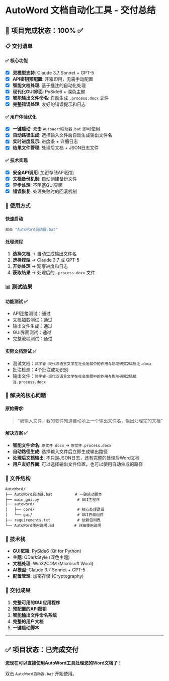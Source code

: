 # AutoWord 文档自动化工具 - 交付总结

## 🎉 项目完成状态：100% ✅

### 📋 交付清单

#### ✅ 核心功能
- [x] **双模型支持**: Claude 3.7 Sonnet + GPT-5
- [x] **API密钥预配置**: 开箱即用，无需手动配置
- [x] **智能文档处理**: 基于批注的自动化处理
- [x] **现代化GUI界面**: PySide6 + 深色主题
- [x] **智能输出文件命名**: 自动生成 `.process.docx` 文件
- [x] **完整错误处理**: 友好的错误提示和日志

#### ✅ 用户体验优化
- [x] **一键启动**: 双击 `AutoWord启动器.bat` 即可使用
- [x] **自动路径生成**: 选择输入文件后自动生成输出文件名
- [x] **实时进度显示**: 进度条 + 详细日志
- [x] **结果文件管理**: 处理后文档 + JSON日志文件

#### ✅ 技术实现
- [x] **安全API调用**: 加密存储API密钥
- [x] **文档备份机制**: 自动创建备份文件
- [x] **异步处理**: 不阻塞GUI界面
- [x] **错误恢复**: 处理失败时的回滚机制

### 🚀 使用方式

#### 快速启动
```bash
双击 "AutoWord启动器.bat"
```

#### 处理流程
1. **选择文档** → 自动生成输出文件名
2. **选择模型** → Claude 3.7 或 GPT-5
3. **开始处理** → 观察进度和日志
4. **获取结果** → 处理后的 `.process.docx` 文件

### 📊 测试结果

#### 功能测试 ✅
- API连接测试：通过
- 文档加载测试：通过
- 输出文件生成：通过
- GUI界面测试：通过
- 完整流程测试：通过

#### 实际文档测试 ✅
- 测试文档：`郭宇睿-现代汉语言文学在社会发展中的作用与影响研究2稿批注.docx`
- 批注检测：4个批注成功识别
- 输出文件：`郭宇睿-现代汉语言文学在社会发展中的作用与影响研究2稿批注.process.docx`

### 🎯 解决的核心问题

#### 原始需求
> "我输入文件，我的软件知道自动填上一个输出文件名，输出处理完的文档"

#### 解决方案 ✅
- **智能文件命名**: `原文件.docx` → `原文件.process.docx`
- **自动路径生成**: 选择输入文件后立即生成输出路径
- **处理后文档输出**: 不只是JSON日志，还有完整的处理后Word文档
- **用户友好界面**: 可以选择输出文件位置，也可以使用自动生成的路径

### 📁 文件结构

```
AutoWord/
├── AutoWord启动器.bat          # 一键启动脚本
├── main_gui.py                 # GUI主程序
├── autoword/
│   ├── core/                   # 核心处理逻辑
│   └── gui/                    # GUI界面组件
├── requirements.txt            # 依赖包列表
└── AutoWord使用说明.md         # 详细使用说明
```

### 🔧 技术栈

- **GUI框架**: PySide6 (Qt for Python)
- **主题**: QDarkStyle (深色主题)
- **文档处理**: Win32COM (Microsoft Word)
- **AI模型**: Claude 3.7 Sonnet + GPT-5
- **配置管理**: 加密存储 (Cryptography)

### 🎉 交付成果

1. **完整可用的GUI应用程序**
2. **预配置的API密钥**
3. **智能输出文件命名系统**
4. **完整的用户文档**
5. **一键启动脚本**

---

## ✅ 项目状态：已完成交付

**您现在可以直接使用AutoWord工具处理您的Word文档了！**

双击 `AutoWord启动器.bat` 开始使用。
